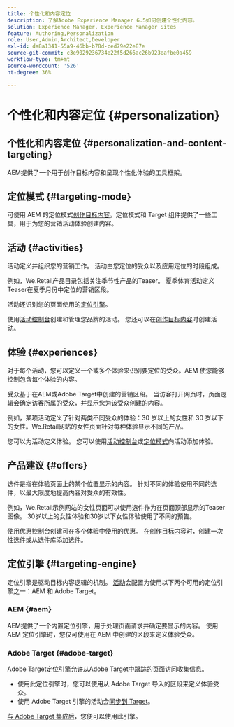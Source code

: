 ```yaml
---
title: 个性化和内容定位
description: 了解Adobe Experience Manager 6.5如何创建个性化内容。
solution: Experience Manager, Experience Manager Sites
feature: Authoring,Personalization
role: User,Admin,Architect,Developer
exl-id: da8a1341-55a9-46bb-b78d-ced79e22e87e
source-git-commit: c3e9029236734e22f5d266ac26b923eafbe0a459
workflow-type: tm+mt
source-wordcount: '526'
ht-degree: 36%

---
```


# 个性化和内容定位 {#personalization}

## 个性化和内容定位 {#personalization-and-content-targeting}

AEM提供了一个用于创作目标内容和呈现个性化体验的工具框架。

## 定位模式 {#targeting-mode}

可使用 AEM 的定位模式[创作目标内容](/help/sites-authoring/content-targeting-touch.md)。定位模式和 Target 组件提供了一些工具，用于为您的营销活动体验创建内容。

## 活动 {#activities}

活动定义并组织您的营销工作。 活动由您定位的受众以及应用定位的时段组成。

例如，We.Retail产品目录包括关注季节性产品的Teaser。 夏季体育活动定义Teaser在夏季月份中定位的营销区段。

活动还识别您的页面使用的[定位引擎](/help/sites-authoring/personalization.md#targeting-engine)。

使用[活动控制台](/help/sites-authoring/activitylib.md)创建和管理您品牌的活动。 您还可以在[创作目标内容](/help/sites-authoring/content-targeting-touch.md)时创建活动。

## 体验 {#experiences}

对于每个活动，您可以定义一个或多个体验来识别要定位的受众。AEM 使您能够控制包含每个体验的内容。

受众基于在AEM或Adobe Target中创建的营销区段。 当访客打开网页时，页面逻辑会确定访客所属的受众，并显示您为该受众创建的内容。

例如，某项活动定义了针对两类不同受众的体验：30 岁以上的女性和 30 岁以下的女性。We.Retail网站的女性页面针对每种体验显示不同的产品。

您可以为活动定义体验。 您可以使用[活动控制台](/help/sites-authoring/activitylib.md#adding-editing-an-activity-using-the-activities-console)或[定位模式](/help/sites-authoring/content-targeting-touch.md#adding-and-removing-experiences-using-targeting-mode)向活动添加体验。

## 产品建议 {#offers}

选件是指在体验页面上的某个位置显示的内容。 针对不同的体验使用不同的选件，以最大限度地提高内容对受众的有效性。

例如，We.Retail示例网站的女性页面可以使用选件作为在页面顶部显示的Teaser图像。 30岁以上的女性体验和30岁以下女性体验使用了不同的预告。

使用[优惠控制台](/help/sites-authoring/offerlib.md)创建可在多个体验中使用的优惠。 在[创作目标内容](/help/sites-authoring/content-targeting-touch.md)时，创建一次性选件或从选件库添加选件。

## 定位引擎 {#targeting-engine}

定位引擎是驱动目标内容逻辑的机制。 [活动](/help/sites-authoring/activitylib.md)会配置为使用以下两个可用的定位引擎之一：AEM 和 Adobe Target。

### AEM {#aem}

AEM提供了一个内置定位引擎，用于处理页面请求并确定要显示的内容。 使用 AEM 定位引擎时，您仅可使用在 AEM 中创建的区段来定义体验受众。

### Adobe Target {#adobe-target}

Adobe Target定位引擎允许从Adobe Target中跟踪的页面访问收集信息。

* 使用此定位引擎时，您可以使用从 Adobe Target 导入的区段来定义体验受众。
* 使用 Adobe Target 引擎的活动会[同步到 Target](/help/sites-authoring/activitylib.md#synchronizing-activities-with-adobe-target)。

[与 Adobe Target 集成后](/help/sites-administering/opt-in.md)，您便可以使用此引擎。
